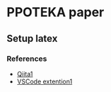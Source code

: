 # PPOTEKA paper

## Setup latex

### References

- [Qiita1](https://qiita.com/rainbartown/items/d7718f12d71e688f3573)
- [VSCode extention1](https://marketplace.visualstudio.com/items?itemName=James-Yu.latex-workshop)
